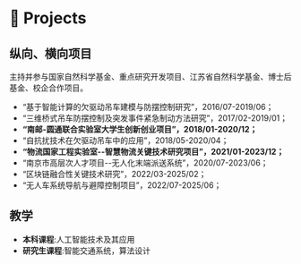 # 🏢 Projects
##     纵向、横向项目
主持并参与国家自然科学基金、重点研究开发项目、江苏省自然科学基金、博士后基金、校企合作项目。
- “基于智能计算的欠驱动吊车建模与防摆控制研究”，2016/07-2019/06；
- “三维桥式吊车防摆控制及突发事件紧急制动方法研究”，2017/02-2019/01；
- **“南邮-圆通联合实验室大学生创新创业项目”，2018/01-2020/12；**
- “自抗扰技术在欠驱动吊车中的应用”，2018/05-2020/04；
- **“物流国家工程实验室--智慧物流关键技术研究项目”，2021/01-2023/12；**
- “南京市高层次人才项目--无人化末端派送系统”，2020/07-2023/06；
- “区块链融合性关键技术研究”，2022/03-2025/02；
- “无人车系统导航与避障控制项目”，2022/07-2025/06；

##     教学
- **本科课程**:人工智能技术及其应用
- **研究生课程**:智能交通系统，算法设计